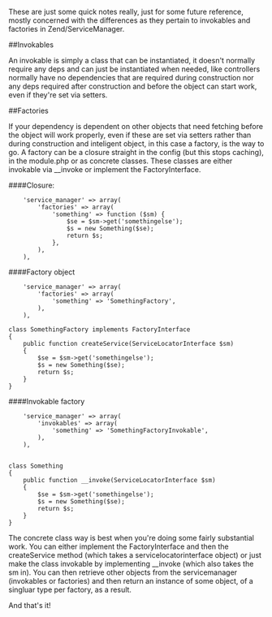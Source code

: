 These are just some quick notes really, just for some future reference, mostly concerned with the differences as they pertain to invokables and factories in Zend/ServiceManager.

##Invokables

An invokable is simply a class that can be instantiated, it doesn't normally require any deps and can just be instantiated when needed, like controllers normally have no dependencies that are required during construction nor any deps required after construction and before the object can start work, even if they're set via setters.

##Factories

If your dependency is dependent on other objects that need fetching before the object will work properly, even if these are set via setters rather than during construction and inteligent object, in this case a factory, is the way to go. A factory can be a closure straight in the config (but this stops caching), in the module.php or as concrete classes. These classes are either invokable via __invoke or implement the FactoryInterface. 

####Closure:
~~~
    'service_manager' => array(
        'factories' => array(
            'something' => function ($sm) {
            	$se = $sm->get('somethingelse');
            	$s = new Something($se);
            	return $s;
            },
        ),
    ),
~~~

####Factory object
~~~
    'service_manager' => array(
        'factories' => array(
            'something' => 'SomethingFactory',
        ),
    ),

class SomethingFactory implements FactoryInterface
{
    public function createService(ServiceLocatorInterface $sm)
    {
       	$se = $sm->get('somethingelse');
       	$s = new Something($se);
       	return $s;
    }
}
~~~
####Invokable factory
~~~
    'service_manager' => array(
        'invokables' => array(
            'something' => 'SomethingFactoryInvokable',
        ),
    ),


class Something
{
    public function __invoke(ServiceLocatorInterface $sm)
    {
       	$se = $sm->get('somethingelse');
       	$s = new Something($se);
       	return $s;
    }
}
~~~






The concrete class way is best when you're doing some fairly substantial work.
You can either implement the FactoryInterface and then the createService method (which takes a servicelocatorinterface object) or just make the class invokable by implementing __invoke (which also takes the sm in). You can then retrieve other objects from the servicemanager (invokables or factories) and then return an instance of some object, of a singluar type per factory, as a result.

And that's it!